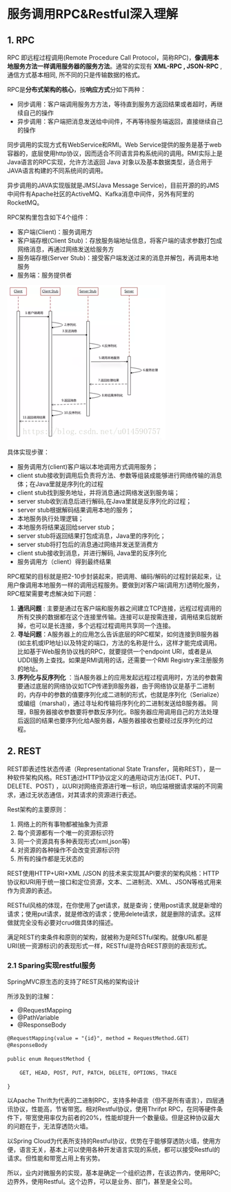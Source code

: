 # 服务调用RPC&Restful深入理解

## 1. RPC

RPC 即远程过程调用(Remote Procedure Call Protocol，简称RPC)，**像调用本地服务方法一样调用服务器的服务方法**。通常的实现有 **XML-RPC , JSON-RPC** , 通信方式基本相同, 所不同的只是传输数据的格式。

RPC是**分布式架构的核心**，按**响应方式**分如下两种：

- 同步调用：客户端调用服务方方法，等待直到服务方返回结果或者超时，再继续自己的操作
- 异步调用：客户端把消息发送给中间件，不再等待服务端返回，直接继续自己的操作

同步调用的实现方式有WebService和RMI。Web Service提供的服务是基于web容器的，底层使用http协议，因而适合不同语言异构系统间的调用。RMI实际上是Java语言的RPC实现，允许方法返回 Java 对象以及基本数据类型，适合用于JAVA语言构建的不同系统间的调用。


异步调用的JAVA实现版就是JMS(Java Message Service)，目前开源的的JMS中间件有Apache社区的ActiveMQ、Kafka消息中间件，另外有阿里的RocketMQ。

RPC架构里包含如下4个组件：

- 客户端(Client)：服务调用方
- 客户端存根(Client Stub)：存放服务端地址信息，将客户端的请求参数打包成网络消息，再通过网络发送给服务方
- 服务端存根(Server Stub)：接受客户端发送过来的消息并解包，再调用本地服务
- 服务端：服务提供者

![](./img/rpc.jpg)

具体实现步骤：

-  服务调用方(client)客户端以本地调用方式调用服务；
- client stub接收到调用后负责将方法、参数等组装成能够进行网络传输的消息体；在Java里就是序列化的过程
- client stub找到服务地址，并将消息通过网络发送到服务端；
- server stub收到消息后进行解码,在Java里就是反序列化的过程；
-  server stub根据解码结果调用本地的服务；
-  本地服务执行处理逻辑；
-  本地服务将结果返回给server stub；
-  server stub将返回结果打包成消息，Java里的序列化；
- server stub将打包后的消息通过网络并发送至消费方
- client stub接收到消息，并进行解码, Java里的反序列化
- 服务调用方（client）得到最终结果

RPC框架的目标就是把2-10步封装起来，把调用、编码/解码的过程封装起来，让用户像调用本地服务一样的调用远程服务。要做到对客户端(调用方)透明化服务， RPC框架需要考虑解决如下问题： 

1. **通讯问题** : 主要是通过在客户端和服务器之间建立TCP连接，远程过程调用的所有交换的数据都在这个连接里传输。连接可以是按需连接，调用结束后就断掉，也可以是长连接，多个远程过程调用共享同一个连接。
2.  **寻址问题**：A服务器上的应用怎么告诉底层的RPC框架，如何连接到B服务器(如主机或IP地址)以及特定的端口，方法的名称是什么，这样才能完成调用。比如基于Web服务协议栈的RPC，就要提供一个endpoint URI，或者是从UDDI服务上查找。如果是RMI调用的话，还需要一个RMI Registry来注册服务的地址。
3. **序列化与反序列化** ：当A服务器上的应用发起远程过程调用时，方法的参数需要通过底层的网络协议如TCP传递到B服务器，由于网络协议是基于二进制的，内存中的参数的值要序列化成二进制的形式，也就是序列化（Serialize）或编组（marshal），通过寻址和传输将序列化的二进制发送给B服务器。 同理，B服务器接收参数要将参数反序列化。B服务器应用调用自己的方法处理后返回的结果也要序列化给A服务器，A服务器接收也要经过反序列化的过程。

## 2. REST

REST即表述性状态传递（Representational State Transfer，简称REST），是一种软件架构风格。REST通过HTTP协议定义的通用动词方法(GET、PUT、DELETE、POST) ，以URI对网络资源进行唯一标识，响应端根据请求端的不同需求，通过无状态通信，对其请求的资源进行表述。 

Rest架构的主要原则：

1. 网络上的所有事物都被抽象为资源
2. 每个资源都有一个唯一的资源标识符
3. 同一个资源具有多种表现形式(xml,json等)
4. 对资源的各种操作不会改变资源标识符
5. 所有的操作都是无状态的

REST使用HTTP+URI+XML /JSON 的技术来实现其API要求的架构风格：HTTP协议和URI用于统一接口和定位资源，文本、二进制流、XML、JSON等格式用来作为资源的表述。

RESTful风格的体现，在你使用了get请求，就是查询；使用post请求,就是新增的请求；使用put请求，就是修改的请求；使用delete请求，就是删除的请求。这样做就完全没有必要对crud做具体的描述。

满足REST约束条件和原则的架构，就被称为是RESTful架构。就像URL都是URI(统一资源标识)的表现形式一样，RESTful是符合REST原则的表现形式。

### 2.1 Sparing实现restful服务

SpringMVC原生态的支持了REST风格的架构设计

所涉及到的注解：

- @RequestMapping
- @PathVariable
- @ResponseBody

```
@RequestMapping(value = "{id}", method = RequestMethod.GET)  
@ResponseBody  

public enum RequestMethod {

	GET, HEAD, POST, PUT, PATCH, DELETE, OPTIONS, TRACE

}
```

以Apache Thrift为代表的二进制RPC，支持多种语言（但不是所有语言），四层通讯协议，性能高，节省带宽。相对Restful协议，使用Thrifpt RPC，在同等硬件条件下，带宽使用率仅为前者的20%，性能却提升一个数量级。但是这种协议最大的问题在于，无法穿透防火墙。

以Spring Cloud为代表所支持的Restful协议，优势在于能够穿透防火墙，使用方便，语言无关，基本上可以使用各种开发语言实现的系统，都可以接受Restful的请求。但性能和带宽占用上有劣势。

所以，业内对微服务的实现，基本是确定一个组织边界，在该边界内，使用RPC; 边界外，使用Restful。这个边界，可以是业务、部门，甚至是全公司。
